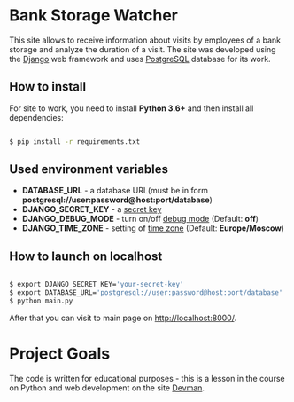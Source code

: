 # Bank Storage Watcher

This site allows to receive information about visits by employees of a bank storage and analyze the duration of a visit. 
The site was developed using the [Django](https://www.djangoproject.com/) web framework and uses [PostgreSQL](https://www.postgresql.org/) database for its work.

## How to install

For site to work, you need to install **Python 3.6+** and then install all dependencies:

```bash

$ pip install -r requirements.txt

```

## Used environment variables

* **DATABASE_URL** - a database URL(must be in form **postgresql://user:password@host:port/database**)
* **DJANGO_SECRET_KEY** - a [secret key](https://docs.djangoproject.com/en/1.11/ref/settings/#std:setting-SECRET_KEY)
* **DJANGO_DEBUG_MODE** - turn on/off [debug mode](https://docs.djangoproject.com/en/1.11/ref/settings/#std:setting-DEBUG) (Default: **off**)
* **DJANGO_TIME_ZONE** - setting of [time zone](https://docs.djangoproject.com/en/1.11/ref/settings/#std:setting-TIME_ZONE) (Default: **Europe/Moscow**)

## How to launch on localhost

```bash

$ export DJANGO_SECRET_KEY='your-secret-key'
$ export DATABASE_URL='postgresql://user:password@host:port/database'
$ python main.py

```

After that you can visit to main page on [http://localhost:8000/](http://localhost:8000/). 

# Project Goals

The code is written for educational purposes - this is a lesson in the course on Python and web development on the site [Devman](https://dvmn.org).